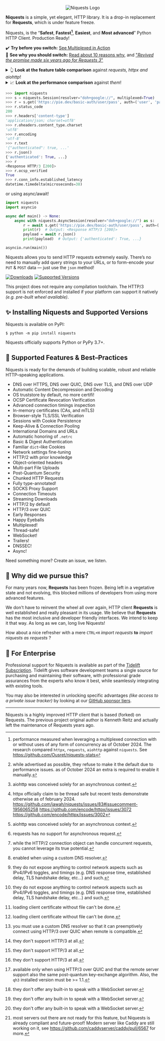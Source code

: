 <div align="center">
    <img src="https://user-images.githubusercontent.com/9326700/282852138-160f32e9-e6cf-495f-b39d-99891602acf9.png" alt="Niquests Logo"/>
</div>

**Niquests** is a simple, yet elegant, HTTP library. It is a drop-in replacement for **Requests**, which is under feature freeze.

Niquests, is the “**Safest**, **Fastest[^10]**, **Easiest**, and **Most advanced**” Python HTTP Client. Production Ready!

✔️ **Try before you switch:** [See Multiplexed in Action](https://replit.com/@ahmedtahri4/Python#main.py)<br>
📖 **See why you should switch:** [Read about 10 reasons why](https://medium.com/@ahmed.tahri/10-reasons-you-should-quit-your-http-client-98fd4c94bef3), and ["_Revived the promise made six years ago for Requests 3_"](https://medium.com/@ahmed.tahri/revived-the-promise-made-six-years-ago-for-requests-3-37b440e6a064)

<details>
  <summary>👆 <b>Look at the feature table comparison</b> against <i>requests, httpx and aiohttp</i>!</summary>

| Feature                             |    niquests    | requests  |     httpx     | aiohttp       |
|-------------------------------------|:--------------:|:---------:|:-------------:|---------------|
| `HTTP/1.1`                          |       ✅        |     ✅     |       ✅       | ✅             |
| `HTTP/2`                            |       ✅        |     ❌     |     ✅[^7]     | ❌             |
| `HTTP/3 over QUIC`                  |       ✅        |     ❌     |       ❌       | ❌             |
| `Synchronous`                       |       ✅        |     ✅     |       ✅       | _N/A_[^1]     |
| `Asynchronous`                      |       ✅        |     ❌     |       ✅       | ✅             |
| `Thread Safe`                       |       ✅        |     ✅     |     ❌[^5]     | _N/A_[^1]     |
| `Task Safe`                         |       ✅        | _N/A_[^2] |       ✅       | ✅             |
| `OS Trust Store`                    |       ✅        |     ❌     |       ❌       | ❌             |
| `Multiplexing`                      |       ✅        |     ❌     | _Limited_[^3] | ❌             |
| `DNSSEC`                            |     ✅[^11]     |     ❌     |       ❌       | ❌             |
| `Customizable DNS Resolution`       |       ✅        |     ❌     |       ❌       | ✅             |
| `DNS over HTTPS`                    |       ✅        |     ❌     |       ❌       | ❌             |
| `DNS over QUIC`                     |       ✅        |     ❌     |       ❌       | ❌             |
| `DNS over TLS`                      |       ✅        |     ❌     |       ❌       | ❌             |
| `Multiple DNS Resolver`             |       ✅        |     ❌     |       ❌       | ❌             |
| `Network Fine Tuning & Inspect`     |       ✅        |     ❌     | _Limited_[^6] | _Limited_[^6] |
| `Certificate Revocation Protection` |       ✅        |     ❌     |       ❌       | ❌             |
| `Session Persistence`               |       ✅        |     ✅     |       ✅       | ✅             |
| `In-memory Certificate CA & mTLS`   |       ✅        |     ❌     | _Limited_[^4] | _Limited_[^4] |
| `SOCKS 4/5 Proxies`                 |       ✅        |     ✅     |       ✅       | ❌             |
| `HTTP/HTTPS Proxies`                |       ✅        |     ✅     |       ✅       | ✅             |
| `TLS-in-TLS Support`                |       ✅        |     ✅     |       ✅       | ✅             |
| `Direct HTTP/3 Negotiation`         |     ✅[^9]      |  N/A[^8]  |    N/A[^8]    | N/A[^8]       |
| `Happy Eyeballs`                    |       ✅        |     ❌     |       ❌       | ✅             |
| `Package / SLSA Signed`             |       ✅        |     ❌     |       ❌       | ✅             |
| `HTTP/2 with prior knowledge (h2c)` |       ✅        |     ❌     |       ✅       | ❌             |
| `Post-Quantum Security`             | _Limited_[^12] |     ❌     |       ❌       | ❌             |
| `HTTP Trailers`                     |       ✅        |     ❌     |       ❌       | ❌             |
| `Early Responses`                   |       ✅        |     ❌     |       ❌       | ❌             |
| `WebSocket over HTTP/1`             |       ✅        |  ❌[^14]   |    ❌[^14]     | ❌[^14]        |
| `WebSocket over HTTP/2 and HTTP/3`  |     ✅[^13]     |     ❌     |       ❌       | ❌             |
</details>

<details>
  <summary>📈 <b>Look at the performance comparison</b> against <i>them</i>!</summary>

_Scenario:_ Fetch a thousand requests using 10 tasks or threads, each with a hundred requests using a single pool of connection.

**High-Level APIs**

| Client   | Average Delay to Complete | Notes                        |
|----------|---------------------------|------------------------------|
| requests | 987 ms or ~1013 req/s     | ThreadPoolExecutor. HTTP/1.1 |
| httpx    | 720 ms or ~1389 req/s     | Asyncio. HTTP/2              |
| niquests | 340 ms or ~2941 req/s     | Asyncio. HTTP/2              |

**Simplified APIs**

| Client        | Average Delay to Complete | Notes                        |
|---------------|---------------------------|------------------------------|
| requests core | 643 ms or ~1555 req/s     | ThreadPoolExecutor. HTTP/1.1 |
| httpx core    | 530 ms or ~1886 req/s     | Asyncio. HTTP/2              |
| aiohttp       | 210 ms or ~4762 req/s     | Asyncio. HTTP/1.1            |
| niquests core | 170 ms or ~5882 req/s     | Asyncio. HTTP/2              |

Did you give up on HTTP/2 due to performance concerns? Think again! Do you realize that you can get 3 times faster with the same CPU if you ever switched to Niquests from Requests?
Multiplexing and response lazyness open up a wide range of possibilities! Want to learn more about the tests? scripts? reasoning?

Take a deeper look at https://github.com/Ousret/niquests-stats

⚠️ Do the responsible thing with this library and do not attempt DoS remote servers using its abilities.
</details>

```python
>>> import niquests
>>> s = niquests.Session(resolver="doh+google://", multiplexed=True)
>>> r = s.get('https://pie.dev/basic-auth/user/pass', auth=('user', 'pass'))
>>> r.status_code
200
>>> r.headers['content-type']
'application/json; charset=utf8'
>>> r.oheaders.content_type.charset
'utf8'
>>> r.encoding
'utf-8'
>>> r.text
'{"authenticated": true, ...'
>>> r.json()
{'authenticated': True, ...}
>>> r
<Response HTTP/3 [200]>
>>> r.ocsp_verified
True
>>> r.conn_info.established_latency
datetime.timedelta(microseconds=38)
```
or using async/await!
```python
import niquests
import asyncio

async def main() -> None:
    async with niquests.AsyncSession(resolver="doh+google://") as s:
        r = await s.get('https://pie.dev/basic-auth/user/pass', auth=('user', 'pass'), stream=True)
        print(r)  # Output: <Response HTTP/3 [200]>
        payload = await r.json()
        print(payload)  # Output: {'authenticated': True, ...}

asyncio.run(main())
```

Niquests allows you to send HTTP requests extremely easily. There’s no need to manually add query strings to your URLs, or to form-encode your `PUT` & `POST` data — just use the `json` method!

[![Downloads](https://img.shields.io/pypi/dm/niquests.svg)](https://pypistats.org/packages/niquests)
[![Supported Versions](https://img.shields.io/pypi/pyversions/niquests.svg)](https://pypi.org/project/niquests)

This project does not require any compilation toolchain. The HTTP/3 support is not enforced and installed if your platform can support it natively _(e.g. pre-built wheel available)_.

## ✨ Installing Niquests and Supported Versions

Niquests is available on PyPI:

```console
$ python -m pip install niquests
```

Niquests officially supports Python or PyPy 3.7+.

## 🚀 Supported Features & Best–Practices

Niquests is ready for the demands of building scalable, robust and reliable HTTP–speaking applications.

- DNS over HTTPS, DNS over QUIC, DNS over TLS, and DNS over UDP
- Automatic Content Decompression and Decoding
- OS truststore by default, no more certifi!
- OCSP Certificate Revocation Verification
- Advanced connection timings inspection
- In-memory certificates (CAs, and mTLS)
- Browser-style TLS/SSL Verification
- Sessions with Cookie Persistence
- Keep-Alive & Connection Pooling
- International Domains and URLs
- Automatic honoring of `.netrc`
- Basic & Digest Authentication
- Familiar `dict`–like Cookies
- Network settings fine-tuning
- HTTP/2 with prior knowledge
- Object-oriented headers
- Multi-part File Uploads
- Post-Quantum Security
- Chunked HTTP Requests
- Fully type-annotated!
- SOCKS Proxy Support
- Connection Timeouts
- Streaming Downloads
- HTTP/2 by default
- HTTP/3 over QUIC
- Early Responses
- Happy Eyeballs
- Multiplexed!
- Thread-safe!
- WebSocket!
- Trailers!
- DNSSEC!
- Async!

Need something more? Create an issue, we listen.

## 📝 Why did we pursue this?

For many years now, **Requests** has been frozen. Being left in a vegetative state and not evolving, this blocked millions of developers from using more advanced features.

We don't have to reinvent the wheel all over again, HTTP client **Requests** is well established and
really pleasant in its usage. We believe that **Requests** has the most inclusive and developer friendly interfaces.
We intend to keep it that way. As long as we can, long live Niquests!

How about a nice refresher with a mere `CTRL+H` _import requests_ **to** _import niquests as requests_ ?

## 💼 For Enterprise

Professional support for Niquests is available as part of the [Tidelift
Subscription](https://tidelift.com/subscription/pkg/pypi-niquests?utm_source=pypi-niquests&utm_medium=readme). Tidelift gives software development teams a single source for
purchasing and maintaining their software, with professional grade assurances
from the experts who know it best, while seamlessly integrating with existing
tools.

You may also be interested in unlocking specific advantages _(like access to a private issue tracker)_ by looking at our [GitHub sponsor tiers](https://github.com/sponsors/Ousret).

---

Niquests is a highly improved HTTP client that is based (forked) on Requests. The previous project original author is Kenneth Reitz and actually left the maintenance of Requests years ago.

[^1]: aiohttp was conceived solely for an asynchronous context.
[^2]: requests has no support for asynchronous request.
[^3]: while the HTTP/2 connection object can handle concurrent requests, you cannot leverage its true potential.
[^4]: loading client certificate without file can't be done.
[^5]: httpx officially claim to be thread safe but recent tests demonstrate otherwise as of february 2024. https://github.com/jawah/niquests/issues/83#issuecomment-1956065258 https://github.com/encode/httpx/issues/3072 https://github.com/encode/httpx/issues/3002
[^6]: they do not expose anything to control network aspects such as IPv4/IPv6 toggles, and timings (e.g. DNS response time, established delay, TLS handshake delay, etc...) and such.
[^7]: while advertised as possible, they refuse to make it the default due to performance issues. as of October 2024 an extra is required to enable it manually.
[^8]: they don't support HTTP/3 at all.
[^9]: you must use a custom DNS resolver so that it can preemptively connect using HTTP/3 over QUIC when remote is compatible.
[^10]: performance measured when leveraging a multiplexed connection with or without uses of any form of concurrency as of October 2024. The research compared `httpx`, `requests`, `aiohttp` against `niquests`. See https://github.com/Ousret/niquests-stats
[^11]: enabled when using a custom DNS resolver.
[^12]: available only when using HTTP/3 over QUIC and that the remote server support also the same post-quantum key-exchange algorithm. Also, the `qh3` installed version must be >= 1.1.
[^13]: most servers out there are not ready for this feature, but Niquests is already compliant and future-proof! Modern server like Caddy are still working on it, see https://github.com/caddyserver/caddy/pull/6567 for more.
[^14]: they don't offer any built-in to speak with a WebSocket server.
